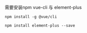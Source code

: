 需要安装npm vue-cli 与 element-plus

``
npm install -g @vue/cli
``

``
npm install element-plus --save
``